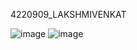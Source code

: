 4220909\_LAKSHMIVENKAT

<img src= "https://github.com/naniii1711/4220909\_LAKSHMIVENKAT/blob/main/SDLC/SDLC-Agile(Great%20Learning).jpg" alt="image">

<img src="https://github.com/naniii1711/4220909_LAKSHMIVENKAT/blob/main/GIT/certificates/SimpliLearn%20Certficate%20(GIT).png" alt="image">